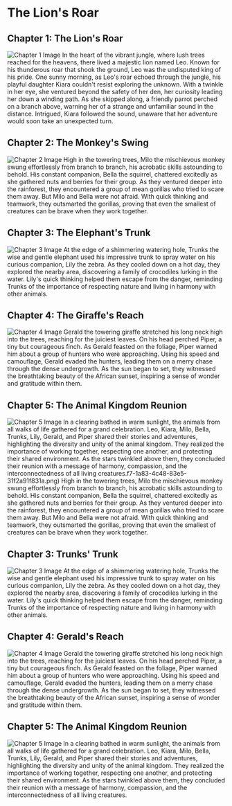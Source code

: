 # The Lion's Roar

## Chapter 1: The Lion's Roar
![Chapter 1 Image](/home/jupyter/GenAI5/ai_agents/images/c628e508-82de-4188-b5e5-acfbe9978eff.png)
In the heart of the vibrant jungle, where lush trees reached for the heavens, there lived a majestic lion named Leo. Known for his thunderous roar that shook the ground, Leo was the undisputed king of his pride. One sunny morning, as Leo's roar echoed through the jungle, his playful daughter Kiara couldn't resist exploring the unknown. With a twinkle in her eye, she ventured beyond the safety of her den, her curiosity leading her down a winding path. As she skipped along, a friendly parrot perched on a branch above, warning her of a strange and unfamiliar sound in the distance. Intrigued, Kiara followed the sound, unaware that her adventure would soon take an unexpected turn.

## Chapter 2: The Monkey's Swing
![Chapter 2 Image](/home/jupyter/GenAI5/ai_agents/images/4a1b94f7-1a83-4c48-83e5-31f2a91f831a.png)
High in the towering trees, Milo the mischievous monkey swung effortlessly from branch to branch, his acrobatic skills astounding to behold. His constant companion, Bella the squirrel, chattered excitedly as she gathered nuts and berries for their group. As they ventured deeper into the rainforest, they encountered a group of mean gorillas who tried to scare them away. But Milo and Bella were not afraid. With quick thinking and teamwork, they outsmarted the gorillas, proving that even the smallest of creatures can be brave when they work together.

## Chapter 3: The Elephant's Trunk
![Chapter 3 Image](/home/jupyter/GenAI5/ai_agents/images/a831b796-69b0-4b29-b136-fb31f631b935.png)
At the edge of a shimmering watering hole, Trunks the wise and gentle elephant used his impressive trunk to spray water on his curious companion, Lily the zebra. As they cooled down on a hot day, they explored the nearby area, discovering a family of crocodiles lurking in the water. Lily's quick thinking helped them escape from the danger, reminding Trunks of the importance of respecting nature and living in harmony with other animals.

## Chapter 4: The Giraffe's Reach
![Chapter 4 Image](/home/jupyter/GenAI5/ai_agents/images/5f931f0b-1d43-4a37-8911-0f094d3f710c.png)
Gerald the towering giraffe stretched his long neck high into the trees, reaching for the juiciest leaves. On his head perched Piper, a tiny but courageous finch. As Gerald feasted on the foliage, Piper warned him about a group of hunters who were approaching. Using his speed and camouflage, Gerald evaded the hunters, leading them on a merry chase through the dense undergrowth. As the sun began to set, they witnessed the breathtaking beauty of the African sunset, inspiring a sense of wonder and gratitude within them.

## Chapter 5: The Animal Kingdom Reunion
![Chapter 5 Image](/home/jupyter/GenAI5/ai_agents/images/1a531d9e-b497-492f-a6f5-5a471a334d4e.png)
In a clearing bathed in warm sunlight, the animals from all walks of life gathered for a grand celebration. Leo, Kiara, Milo, Bella, Trunks, Lily, Gerald, and Piper shared their stories and adventures, highlighting the diversity and unity of the animal kingdom. They realized the importance of working together, respecting one another, and protecting their shared environment. As the stars twinkled above them, they concluded their reunion with a message of harmony, compassion, and the interconnectedness of all living creatures.f7-1a83-4c48-83e5-31f2a91f831a.png)
High in the towering trees, Milo the mischievous monkey swung effortlessly from branch to branch, his acrobatic skills astounding to behold. His constant companion, Bella the squirrel, chattered excitedly as she gathered nuts and berries for their group. As they ventured deeper into the rainforest, they encountered a group of mean gorillas who tried to scare them away. But Milo and Bella were not afraid. With quick thinking and teamwork, they outsmarted the gorillas, proving that even the smallest of creatures can be brave when they work together.

## Chapter 3: Trunks' Trunk
![Chapter 3 Image](/home/jupyter/GenAI5/ai_agents/images/a831b796-69b0-4b29-b136-fb31f631b935.png)
At the edge of a shimmering watering hole, Trunks the wise and gentle elephant used his impressive trunk to spray water on his curious companion, Lily the zebra. As they cooled down on a hot day, they explored the nearby area, discovering a family of crocodiles lurking in the water. Lily's quick thinking helped them escape from the danger, reminding Trunks of the importance of respecting nature and living in harmony with other animals.

## Chapter 4: Gerald's Reach
![Chapter 4 Image](/home/jupyter/GenAI5/ai_agents/images/5f931f0b-1d43-4a37-8911-0f094d3f710c.png)
Gerald the towering giraffe stretched his long neck high into the trees, reaching for the juiciest leaves. On his head perched Piper, a tiny but courageous finch. As Gerald feasted on the foliage, Piper warned him about a group of hunters who were approaching. Using his speed and camouflage, Gerald evaded the hunters, leading them on a merry chase through the dense undergrowth. As the sun began to set, they witnessed the breathtaking beauty of the African sunset, inspiring a sense of wonder and gratitude within them.

## Chapter 5: The Animal Kingdom Reunion
![Chapter 5 Image](/home/jupyter/GenAI5/ai_agents/images/1a531d9e-b497-492f-a6f5-5a471a334d4e.png)
In a clearing bathed in warm sunlight, the animals from all walks of life gathered for a grand celebration. Leo, Kiara, Milo, Bella, Trunks, Lily, Gerald, and Piper shared their stories and adventures, highlighting the diversity and unity of the animal kingdom. They realized the importance of working together, respecting one another, and protecting their shared environment. As the stars twinkled above them, they concluded their reunion with a message of harmony, compassion, and the interconnectedness of all living creatures.